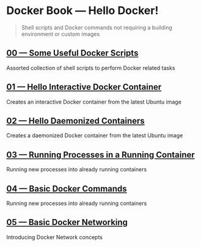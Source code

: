 # Docker Book &mdash; Hello Docker!
> Shell scripts and Docker commands not requiring a building environment or custom images

## [00 &mdash; Some Useful Docker Scripts](./00-useful-docker-scripts/)
Assorted collection of shell scripts to perform Docker related tasks

## [01 &mdash; Hello Interactive Docker Container](./01-hello-interactive-docker-container/)
Creates an interactive Docker container from the latest Ubuntu image

## [02 &mdash; Hello Daemonized Containers](./02-hello-daemonized-docker-container/)
Creates a daemonized Docker container from the latest Ubuntu image

## [03 &mdash; Running Processes in a Running Container](./03-running-processes-in-already-running-container/)
Running new processes into already running containers

## [04 &mdash; Basic Docker Commands](./04-basic-docker-commands/)
Running new processes into already running containers

## [05 &mdash; Basic Docker Networking](./05-basic-docker-networking/)
Introducing Docker Network concepts

